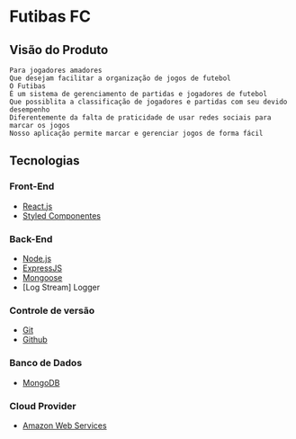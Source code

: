 # Futibas FC

## Visão do Produto

```
Para jogadores amadores
Que desejam facilitar a organização de jogos de futebol
O Futibas
É um sistema de gerenciamento de partidas e jogadores de futebol
Que possiblita a classificação de jogadores e partidas com seu devido desempenho
Diferentemente da falta de praticidade de usar redes sociais para marcar os jogos
Nosso aplicação permite marcar e gerenciar jogos de forma fácil
```

## Tecnologias

### Front-End

* [React.js](https://pt-br.reactjs.org/)
* [Styled Componentes](https://www.styled-components.com/)

### Back-End

* [Node.js](https://nodejs.org/en/)
* [ExpressJS](https://expressjs.com/pt-br/)
* [Mongoose](https://mongoosejs.com/)
* [Log Stream] Logger

### Controle de versão

* [Git](https://git-scm.com/)
* [Github](https://github.com)

### Banco de Dados 

* [MongoDB](https://www.mongodb.com/)

### Cloud Provider

* [Amazon Web Services](https://aws.amazon.com/pt/)


